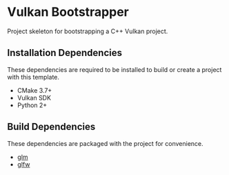 # Vulkan Bootstrapper

Project skeleton for bootstrapping a C++ Vulkan project.

## Installation Dependencies

These dependencies are required to be installed to build or create a project with this template.

* CMake 3.7+
* Vulkan SDK
* Python 2+

## Build Dependencies

These dependencies are packaged with the project for convenience.

* [glm](https://github.com/g-truc/glm)
* [glfw](https://github.com/glfw/glfw)